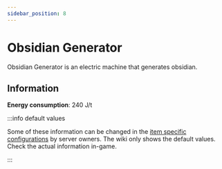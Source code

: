 ```yaml
---
sidebar_position: 8
---
```


# Obsidian Generator

Obsidian Generator is an electric machine that generates obsidian.

## Information

**Energy consumption**: 240 J/t

:::info default values

Some of these information can be changed in the [item specific configurations](/infinity-expansion-2/config/items) by server owners. The wiki only shows the default values. Check the actual information in-game.

:::
